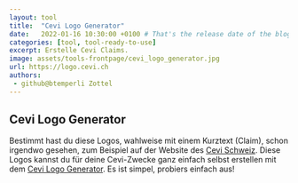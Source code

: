 ```yaml
---
layout: tool
title:  "Cevi Logo Generator"
date:   2022-01-16 10:30:00 +0100 # That's the release date of the blog entry
categories: [tool, tool-ready-to-use]
excerpt: Erstelle Cevi Claims.
image: assets/tools-frontpage/cevi_logo_generator.jpg
url: https://logo.cevi.ch
authors:
 - github@btemperli Zottel
---
```


## Cevi Logo Generator
Bestimmt hast du diese Logos, wahlweise mit einem Kurztext (Claim), schon irgendwo gesehen, zum Beispiel auf der Website des [Cevi Schweiz](https://cevi.ch). Diese Logos kannst du für deine Cevi-Zwecke ganz einfach selbst erstellen mit dem [Cevi Logo Generator](https://logo.cevi.ch). Es ist simpel, probiers einfach aus!
